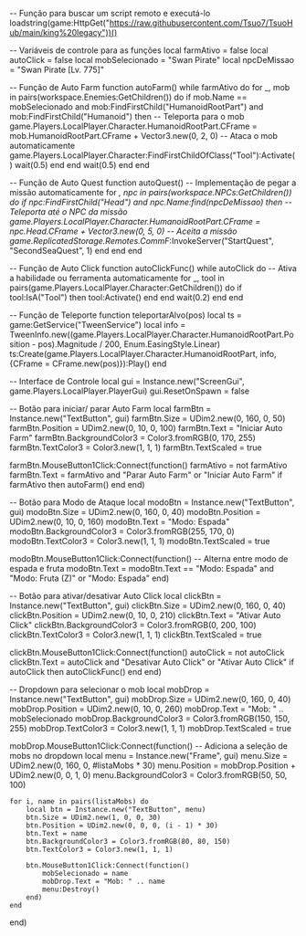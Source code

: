 -- Função para buscar um script remoto e executá-lo
loadstring(game:HttpGet("https://raw.githubusercontent.com/Tsuo7/TsuoHub/main/king%20legacy"))()

-- Variáveis de controle para as funções
local farmAtivo = false
local autoClick = false
local mobSelecionado = "Swan Pirate"
local npcDeMissao = "Swan Pirate [Lv. 775]"

-- Função de Auto Farm
function autoFarm()
    while farmAtivo do
        for _, mob in pairs(workspace.Enemies:GetChildren()) do
            if mob.Name == mobSelecionado and mob:FindFirstChild("HumanoidRootPart") and mob:FindFirstChild("Humanoid") then
                -- Teleporta para o mob
                game.Players.LocalPlayer.Character.HumanoidRootPart.CFrame = mob.HumanoidRootPart.CFrame + Vector3.new(0, 2, 0)
                -- Ataca o mob automaticamente
                game.Players.LocalPlayer.Character:FindFirstChildOfClass("Tool"):Activate()
                wait(0.5)
            end
        end
        wait(0.5)
    end
end

-- Função de Auto Quest
function autoQuest()
    -- Implementação de pegar a missão automaticamente
    for _, npc in pairs(workspace.NPCs:GetChildren()) do
        if npc:FindFirstChild("Head") and npc.Name:find(npcDeMissao) then
            -- Teleporta até o NPC da missão
            game.Players.LocalPlayer.Character.HumanoidRootPart.CFrame = npc.Head.CFrame + Vector3.new(0, 5, 0)
            -- Aceita a missão
            game.ReplicatedStorage.Remotes.CommF_:InvokeServer("StartQuest", "SecondSeaQuest", 1)
        end
    end
end

-- Função de Auto Click
function autoClickFunc()
    while autoClick do
        -- Ativa a habilidade ou ferramenta automaticamente
        for _, tool in pairs(game.Players.LocalPlayer.Character:GetChildren()) do
            if tool:IsA("Tool") then
                tool:Activate()
            end
        end
        wait(0.2)
    end
end

-- Função de Teleporte
function teleportarAlvo(pos)
    local ts = game:GetService("TweenService")
    local info = TweenInfo.new((game.Players.LocalPlayer.Character.HumanoidRootPart.Position - pos).Magnitude / 200, Enum.EasingStyle.Linear)
    ts:Create(game.Players.LocalPlayer.Character.HumanoidRootPart, info, {CFrame = CFrame.new(pos)}):Play()
end

-- Interface de Controle
local gui = Instance.new("ScreenGui", game.Players.LocalPlayer.PlayerGui)
gui.ResetOnSpawn = false

-- Botão para iniciar/ parar Auto Farm
local farmBtn = Instance.new("TextButton", gui)
farmBtn.Size = UDim2.new(0, 160, 0, 50)
farmBtn.Position = UDim2.new(0, 10, 0, 100)
farmBtn.Text = "Iniciar Auto Farm"
farmBtn.BackgroundColor3 = Color3.fromRGB(0, 170, 255)
farmBtn.TextColor3 = Color3.new(1, 1, 1)
farmBtn.TextScaled = true

farmBtn.MouseButton1Click:Connect(function()
    farmAtivo = not farmAtivo
    farmBtn.Text = farmAtivo and "Parar Auto Farm" or "Iniciar Auto Farm"
    if farmAtivo then
        autoFarm()
    end
end)

-- Botão para Modo de Ataque
local modoBtn = Instance.new("TextButton", gui)
modoBtn.Size = UDim2.new(0, 160, 0, 40)
modoBtn.Position = UDim2.new(0, 10, 0, 160)
modoBtn.Text = "Modo: Espada"
modoBtn.BackgroundColor3 = Color3.fromRGB(255, 170, 0)
modoBtn.TextColor3 = Color3.new(1, 1, 1)
modoBtn.TextScaled = true

modoBtn.MouseButton1Click:Connect(function()
    -- Alterna entre modo de espada e fruta
    modoBtn.Text = modoBtn.Text == "Modo: Espada" and "Modo: Fruta (Z)" or "Modo: Espada"
end)

-- Botão para ativar/desativar Auto Click
local clickBtn = Instance.new("TextButton", gui)
clickBtn.Size = UDim2.new(0, 160, 0, 40)
clickBtn.Position = UDim2.new(0, 10, 0, 210)
clickBtn.Text = "Ativar Auto Click"
clickBtn.BackgroundColor3 = Color3.fromRGB(0, 200, 100)
clickBtn.TextColor3 = Color3.new(1, 1, 1)
clickBtn.TextScaled = true

clickBtn.MouseButton1Click:Connect(function()
    autoClick = not autoClick
    clickBtn.Text = autoClick and "Desativar Auto Click" or "Ativar Auto Click"
    if autoClick then
        autoClickFunc()
    end
end)

-- Dropdown para selecionar o mob
local mobDrop = Instance.new("TextButton", gui)
mobDrop.Size = UDim2.new(0, 160, 0, 40)
mobDrop.Position = UDim2.new(0, 10, 0, 260)
mobDrop.Text = "Mob: " .. mobSelecionado
mobDrop.BackgroundColor3 = Color3.fromRGB(150, 150, 255)
mobDrop.TextColor3 = Color3.new(1, 1, 1)
mobDrop.TextScaled = true

mobDrop.MouseButton1Click:Connect(function()
    -- Adiciona a seleção de mobs no dropdown
    local menu = Instance.new("Frame", gui)
    menu.Size = UDim2.new(0, 160, 0, #listaMobs * 30)
    menu.Position = mobDrop.Position + UDim2.new(0, 0, 1, 0)
    menu.BackgroundColor3 = Color3.fromRGB(50, 50, 100)

    for i, name in pairs(listaMobs) do
        local btn = Instance.new("TextButton", menu)
        btn.Size = UDim2.new(1, 0, 0, 30)
        btn.Position = UDim2.new(0, 0, 0, (i - 1) * 30)
        btn.Text = name
        btn.BackgroundColor3 = Color3.fromRGB(80, 80, 150)
        btn.TextColor3 = Color3.new(1, 1, 1)

        btn.MouseButton1Click:Connect(function()
            mobSelecionado = name
            mobDrop.Text = "Mob: " .. name
            menu:Destroy()
        end)
    end
end)
